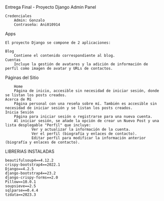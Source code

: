 Entrega Final - Proyecto Django
Admin Panel

	Credenciales
 		Admin: Gonzalo
		Contraseña: Ani010914
Apps

  	El proyecto Django se compone de 2 aplicaciones:

	Blog
		Contiene el contenido correspondiente al blog.
	Cuentas
 		Incluye la gestión de avatares y la adición de información de perfil como imagen de avatar y URLs de contactos.

Páginas del Sitio
   
        Home
 		Página de inicio, accesible sin necesidad de iniciar sesión, donde se listan los posts creados.
	Acerca de Mí
		Página personal con una reseña sobre mí. También es accesible sin necesidad de iniciar sesión y se listan los posts creados.
	Inicia Sesión
		Página para iniciar sesión o registrarse para una nueva cuenta.
		Al iniciar sesión, se añade la opción de crear un Nuevo Post y una lista desplegable "Perfil" que incluye:
				Ver y actualizar la información de la cuenta.
				Ver el perfil (biografía y enlaces de contacto).
				Editar perfil para modificar la información anterior (biografía y enlaces de contacto).

LIBRERIAS INSTALADAS


	beautifulsoup4==4.12.2
	crispy-bootstrap4==2022.1
	Django==4.2.5
	django-bootstrap4==23.2
	django-crispy-forms==2.0
	Pillow==10.0.1
	soupsieve==2.5
	sqlparse==0.4.4
	tzdata==2023.3
 
